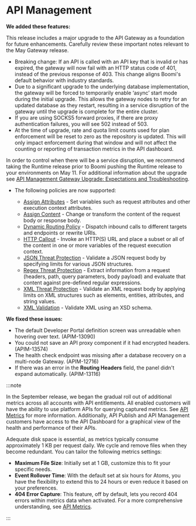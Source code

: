 # API Management

<head>
  <meta name="guidename" content="Release Notes"/>
  <meta name="context" content="GUID-af8fe3a5-2265-4099-99fc-4da0a818aba9"/>
</head>

**We added these features:**

This release includes a major upgrade to the API Gateway as a foundation for future enhancements. Carefully review these important notes relevant to the May Gateway release.

- Breaking change: If an API is called with an API key that is invalid or has expired, the gateway will now fail with an HTTP status code of 401, instead of the previous response of 403. This change aligns Boomi's default behavior with industry standards.
- Due to a significant upgrade to the underlying database implementation, the gateway will be forced to temporarily enable ‘async’ start mode during the initial upgrade. This allows the gateway nodes to retry for an updated database as they restart, resulting in a service disruption of the gateway until the upgrade is complete for the entire cluster.
- If you are using SOCKS5 forward proxies, if there are proxy authentication failures, you will see 502 instead of 503.
- At the time of upgrade, rate and quota limit counts used for plan enforcement will be reset to zero as the repository is updated. This will only impact enforcement during that window and will not affect the counting or reporting of transaction metrics in the API dashboard.

In order to control when there will be a service disruption, we recommend taking the Runtime release prior to Boomi pushing the Runtime release to your environments on May 11. For additional information about the upgrade see [API Management Gateway Upgrade: Expectations and Troubleshooting](https://community.boomi.com/s/article/API-Management-Gateway-Upgrade-Expectations-and-Troubleshooting).

- The following policies are now supported:

  - [Assign Attributes](docs/Atomsphere/API%20Management/Topics/api-assign_attributes_policy.md) - Set variables such as request attributes and other execution context attributes.
  - [Assign Content](docs/Atomsphere/API%20Management/Topics/api-assign_content_policy.md) - Change or transform the content of the request body or response body.
  - [Dynamic Routing Policy](/docs/Atomsphere/API%20Management/Topics/api-dynamic_routing_policy.md) - Dispatch inbound calls to different targets and endpoints or rewrite URIs.
  - [HTTP Callout](/docs/Atomsphere/API%20Management/Topics/api-http_callout_policy.md) - Invoke an HTTP(S) URL and place a subset or all of the content in one or more variables of the request execution context.
  - [JSON Threat Protection](/docs/Atomsphere/API%20Management/Topics/api-json_threat_protection_policy.md) - Validate a JSON request body by specifying limits for various JSON structures.
  - [Regex Threat Protection](/docs/Atomsphere/API%20Management/Topics/api-regex_threat_protection_policy.md) - Extract information from a request (headers, path, query parameters, body payload) and evaluate that content against pre-defined regular expressions.
  - [XML Threat Protection](docs/Atomsphere/API%20Management/Topics/api-xml_threat_protection_policy.md) - Validate an XML request body by applying limits on XML structures such as elements, entities, attributes, and string values.
  - [XML Validation](/docs/Atomsphere/API%20Management/Topics/api-json_threat_protection_policy.md) - Validate XML using an XSD schema.


**We fixed these issues:**

- The default Developer Portal definition screen was unreadable when hovering over text. (APIM-13090)
- You could not save an API proxy component if it had encrypted headers. (APIM-13574)
- The health check endpoint was missing after a database recovery on a multi-node Gateway. (APIM-12716)
- If there was an error in the **Routing Headers** field, the panel didn't expand automatically. (APIM-13116)

:::note

In the September release, we began the gradual roll out of additional metrics across all accounts with API entitlements. All enabled customers will have the ability to use platform APIs for querying captured metrics. See [API Metrics](/docs/Atomsphere/API%20Management/Topics/api-metrics_0e0f3adb-2fcb-4af5-bbd1-aee58d2e713f.md) for more information. Additionally, API Publish and API Management customers have access to the API Dashboard for a graphical view of the health and performance of their APIs.

Adequate disk space is essential, as metrics typically consume approximately 1 KB per request daily. We cycle and remove files when they become redundant. You can tailor the following metrics settings:

- **Maximum File Size**: Initially set at 1 GB, customize this to fit your specific needs.
- **Event Rollover Time**: With the default set at six hours for Atoms, you have the flexibility to extend this to 24 hours or even reduce it based on your preferences.
- **404 Error Capture**: This feature, off by default, lets you record 404 errors within metrics data when activated. For a more comprehensive understanding, see [API Metrics](/docs/Atomsphere/API%20Management/Topics/api-metrics_0e0f3adb-2fcb-4af5-bbd1-aee58d2e713f.md).

:::

